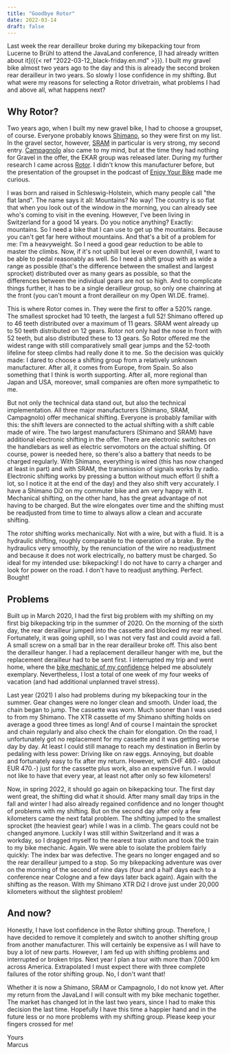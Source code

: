 ```yaml
---
title: "Goodbye Rotor"
date: 2022-03-14
draft: false
---
```


Last week the rear derailleur broke during my bikepacking tour from Lucerne to Brühl to attend the JavaLand conference, [I had already written about it]({{< ref "2022-03-12_black-friday.en.md" >}}). I built my gravel bike almost two years ago to the day and this is already the second broken rear derailleur in two years. So slowly I lose confidence in my shifting. But what were my reasons for selecting a Rotor drivetrain, what problems I had and above all, what happens next?

## Why Rotor?

Two years ago, when I built my new gravel bike, I had to choose a groupset, of course. Everyone probably knows [Shimano](https://www.shimano.com/), so they were first on my list. In the gravel sector, however, [SRAM](https://www.sram.com/) in particular is very strong, my second entry. [Campagnolo](https://www.campagnolo.com/) also came to my mind, but at the time they had nothing for Gravel in the offer, the EKAR group was released later. During my further research I came across [Rotor](https://rotorbike.com/). I didn't know this manufacturer before, but the presentation of the groupset in the podcast of [Enjoy Your Bike](https://www.youtube.com/playlist?list=PLCLnrkmezkJQKsRjc-9fcSSjijCx3wJ1w) made me curious.

I was born and raised in Schleswig-Holstein, which many people call "the flat land". The name says it all: Mountains? No way! The country is so flat that when you look out of the window in the morning, you can already see who's coming to visit in the evening. However, I've been living in Switzerland for a good 14 years. Do you notice anything? Exactly: mountains. So I need a bike that I can use to get up the mountains. Because you can't get far here without mountains. And that's a bit of a problem for me: I'm a heavyweight. So I need a good gear reduction to be able to master the climbs. Now, if it's not uphill but level or even downhill, I want to be able to pedal reasonably as well. So I need a shift group with as wide a range as possible (that's the difference between the smallest and largest sprocket) distributed over as many gears as possible, so that the differences between the individual gears are not so high. And to complicate things further, it has to be a single derailleur group, so only one chainring at the front (you can't mount a front derailleur on my Open WI.DE. frame).

This is where Rotor comes in. They were the first to offer a 520% range. The smallest sprocket had 10 teeth, the largest a full 52! Shimano offered up to 46 teeth distributed over a maximum of 11 gears. SRAM went already up to 50 teeth distributed on 12 gears. Rotor not only had the nose in front with 52 teeth, but also distributed these to 13 gears. So Rotor offered me the widest range with still comparatively small gear jumps and the 52-tooth lifeline for steep climbs had really done it to me. So the decision was quickly made: I dared to choose a shifting group from a relatively unknown manufacturer. After all, it comes from Europe, from Spain. So also something that I think is worth supporting. After all, more regional than Japan and USA, moreover, small companies are often more sympathetic to me.

But not only the technical data stand out, but also the technical implementation. All three major manufacturers (Shimano, SRAM, Campagnolo) offer mechanical shifting. Everyone is probably familiar with this: the shift levers are connected to the actual shifting with a shift cable made of wire. The two largest manufacturers (Shimano and SRAM) have additional electronic shifting in the offer. There are electronic switches on the handlebars as well as electric servomotors on the actual shifting. Of course, power is needed here, so there's also a battery that needs to be charged regularly. With Shimano, everything is wired (this has now changed at least in part) and with SRAM, the transmission of signals works by radio. Electronic shifting works by pressing a button without much effort (I shift a lot, so I notice it at the end of the day) and they also shift very accurately. I have a Shimano Di2 on my commuter bike and am very happy with it. Mechanical shifting, on the other hand, has the great advantage of not having to be charged. But the wire elongates over time and the shifting must be readjusted from time to time to always allow a clean and accurate shifting.

The rotor shifting works mechanically. Not with a wire, but with a fluid. It is a hydraulic shifting, roughly comparable to the operation of a brake. By the hydraulics very smoothly, by the renunciation of the wire no readjustment and because it does not work electrically, no battery must be charged. So ideal for my intended use: bikepacking! I do not have to carry a charger and look for power on the road. I don't have to readjust anything. Perfect. Bought!

## Problems

Built up in March 2020, I had the first big problem with my shifting on my first big bikepacking trip in the summer of 2020. On the morning of the sixth day, the rear derailleur jumped into the cassette and blocked my rear wheel. Fortunately, it was going uphill, so I was not very fast and could avoid a fall. A small screw on a small bar in the rear derailleur broke off. This also bent the derailleur hanger. I had a replacement derailleur hanger with me, but the replacement derailleur had to be sent first. I interrupted my trip and went home, where the [bike mechanic of my confidence](https://www.backyard.ch/) helped me absolutely exemplary. Nevertheless, I lost a total of one week of my four weeks of vacation (and had additional unplanned travel stress).

Last year (2021) I also had problems during my bikepacking tour in the summer. Gear changes were no longer clean and smooth. Under load, the chain began to jump. The cassette was worn. Much sooner than I was used to from my Shimano. The XTR cassette of my Shimano shifting holds on average a good three times as long! And of course I maintain the sprocket and chain regularly and also check the chain for elongation. On the road, I unfortunately got no replacement for my cassette and it was getting worse day by day. At least I could still manage to reach my destination in Berlin by pedaling with less power: Driving like on raw eggs. Annoying, but doable and fortunately easy to fix after my return. However, with CHF 480.- (about EUR 470.-) just for the cassette plus work, also an expensive fun. I would not like to have that every year, at least not after only so few kilometers!

Now, in spring 2022, it should go again on bikepacking tour. The first day went great, the shifting did what it should. After many small day trips in the fall and winter I had also already regained confidence and no longer thought of problems with my shifting. But on the second day after only a few kilometers came the next fatal problem. The shifting jumped to the smallest sprocket (the heaviest gear) while I was in a climb. The gears could not be changed anymore. Luckily I was still within Switzerland and it was a workday, so I dragged myself to the nearest train station and took the train to my bike mechanic. Again. We were able to isolate the problem fairly quickly: The index bar was defective. The gears no longer engaged and so the rear derailleur jumped to a stop. So my bikepacking adventure was over on the morning of the second of nine days (four and a half days each to a conference near Cologne and a few days later back again). Again with the shifting as the reason. With my Shimano XTR Di2 I drove just under 20,000 kilometers without the slightest problem!

## And now?

Honestly, I have lost confidence in the Rotor shifting group. Therefore, I have decided to remove it completely and switch to another shifting group from another manufacturer. This will certainly be expensive as I will have to buy a lot of new parts. However, I am fed up with shifting problems and interrupted or broken trips. Next year I plan a tour with more than 7,000 km across America. Extrapolated I must expect there with three complete failures of the rotor shifting group. No, I don't want that!

Whether it is now a Shimano, SRAM or Campagnolo, I do not know yet. After my return from the JavaLand I will consult with my bike mechanic together. The market has changed lot in the last two years, since I had to make this decision the last time. Hopefully I have this time a happier hand and in the future less or no more problems with my shifting group. Please keep your fingers crossed for me!

Yours  
Marcus
